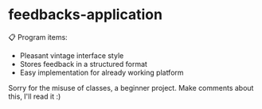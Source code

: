 # feedbacks-application
📋 Program items: 

* Pleasant vintage interface style
* Stores feedback in a structured format 
* Easy implementation for already working platform

Sorry for the misuse of classes, a beginner project. Make comments about this, I'll read it :)
